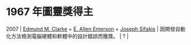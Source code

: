 # 1967 年圖靈獎得主

2007 | [Edmund M. Clarke](https://zh.wikipedia.org/wiki/%E7%88%B1%E5%BE%B7%E8%92%99%C2%B7%E5%85%8B%E6%8B%89%E5%85%8B) + [E. Allen Emerson](https://zh.wikipedia.org/wiki/%E8%89%BE%E4%BC%A6%C2%B7%E7%88%B1%E9%BB%98%E7%94%9F) + [Joseph Sifakis](https://zh.wikipedia.org/wiki/%E7%BA%A6%E7%91%9F%E5%A4%AB%C2%B7%E6%96%AF%E5%8F%91%E5%9F%BA%E6%96%AF) | 因開發自動化方法檢測電腦硬體和軟體中的設計錯誤而獲獎。 | ? |
